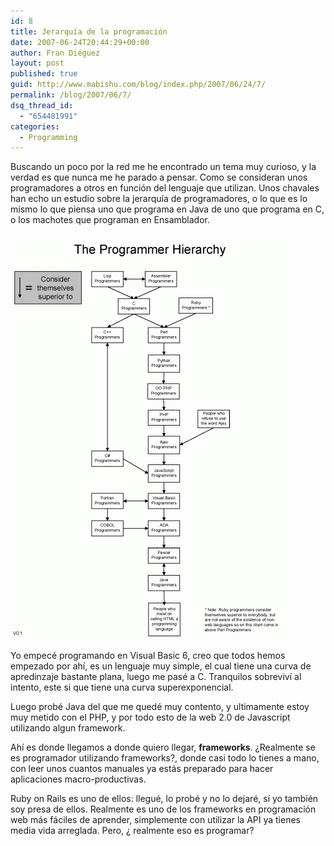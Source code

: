 ```yaml
---
id: 8
title: Jerarquía de la programación
date: 2007-06-24T20:44:29+00:00
author: Fran Diéguez
layout: post
published: true
guid: http://www.mabishu.com/blog/index.php/2007/06/24/7/
permalink: /blog/2007/06/7/
dsq_thread_id:
  - "654481991"
categories:
  - Programming
---
```

Buscando un poco por la red me he encontrado un tema muy curioso, y la verdad es que nunca me he parado a pensar. Como se consideran unos programadores a otros en función del lenguaje que utilizan. Unos chavales han echo un estudio sobre la jerarquía de programadores, o lo que es lo mismo lo que piensa uno que programa en Java de uno que programa en C, o los machotes que programan en Ensamblador.

![Programmerhierarchy](./programmerhierarchy.png)

Yo empecé programando en Visual Basic 6, creo que todos hemos empezado por ahí, es un lenguaje muy simple, el cual tiene una curva de apredinzaje bastante plana, luego me pasé a C. Tranquilos sobreviví al intento, este si que tiene una curva superexponencial.

Luego probé Java del que me quedé muy contento, y ultimamente estoy muy metido con el PHP, y por todo esto de la web 2.0 de Javascript utilizando algun framework.

Ahí es donde llegamos a donde quiero llegar, **frameworks**. ¿Realmente se es programador utilizando frameworks?, donde casi todo lo tienes a mano, con leer unos cuantos manuales ya estás preparado para hacer aplicaciones macro-productivas.

Ruby on Rails es uno de ellos: llegué, lo probé y no lo dejaré, sí yo también soy presa de ellos. Realmente es uno de los frameworks en programación web más fáciles de aprender, simplemente con utilizar la API ya tienes media vida arreglada. Pero, ¿ realmente eso es programar?

